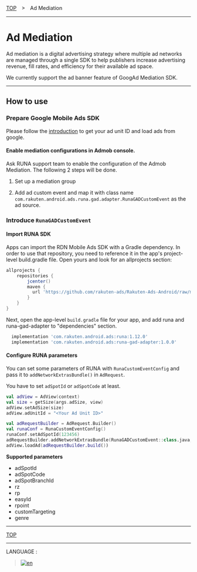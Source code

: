 [TOP](../#top)　>　Ad Mediation

---

# Ad Mediation

Ad mediation is a digital advertising strategy where multiple ad networks are managed through a single SDK to help publishers increase advertising revenue, fill rates, and efficiency for their available ad space.

We currently support the ad banner feature of GoogAd Mediation SDK.

---

## How to use

### Prepare Google Mobile Ads SDK

Please follow the [introduction](https://developers.google.com/admob/android/banner) to get your ad unit ID and load ads from google.

#### Enable mediation configurations in Admob console.

Ask RUNA support team to enable the configuration of the Admob Mediation. The following 2 steps will be done.

1. Set up a mediation group

2. Add ad custom event and map it with class name `com.rakuten.android.ads.runa.gad.adapter.RunaGADCustomEvent` as the ad source.

### Introduce `RunaGADCustomEvent`

#### Import RUNA SDK

Apps can import the RDN Mobile Ads SDK with a Gradle dependency. In order to use that repository, you need to reference it in the app's project-level build.gradle file. Open yours and look for an allprojects section:

```groovy
allprojects {
    repositories {
        jcenter()
        maven {
          url 'https://github.com/rakuten-ads/Rakuten-Ads-Android/raw/master/maven'
        }
    }
}
```

Next, open the app-level `build.gradle` file for your app, and add runa and runa-gad-adapter to "dependencies" section.

```groovy
  implementation 'com.rakuten.android.ads:runa:1.12.0'
  implementation 'com.rakuten.android.ads:runa-gad-adapter:1.0.0'
```

#### Configure RUNA parameters

You can set some parameters of RUNA with `RunaCustomEventConfig` and pass it to `addNetworkExtrasBundle()` in `AdRequest`.

You have to set `adSpotId` or `adSpotCode` at least.

```kotlin
val adView = AdView(context)
val size = getSize(args.adSize, view)
adView.setAdSize(size)
adView.adUnitId = "<Your Ad Unit ID>"

val adRequestBuilder = AdRequest.Builder()
val runaConf = RunaCustomEventConfig()
runaConf.setAdSpotId(123456)
adRequestBuilder.addNetworkExtrasBundle(RunaGADCustomEvent::class.java, runaConf.bundle())
adView.loadAd(adRequestBuilder.build())
```

__Supported parameters__

- adSpotId
- adSpotCode
- adSpotBranchId
- rz
- rp
- easyId
- rpoint
- customTargeting
- genre

---
[TOP](../#top)

---
LANGUAGE :
> [![en](/doc/img/lang/ja.png)](/doc/ja/mediation/README.md)
